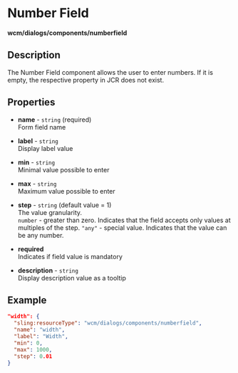 # Number Field

**wcm/dialogs/components/numberfield**

## Description

The Number Field component allows the user to enter numbers. If it is empty, the respective property in JCR does not exist.

## Properties

- **name** - `string` (required)  
    Form field name

- **label** - `string`  
    Display label value

- **min** - `string`  
    Minimal value possible to enter

- **max** - `string`  
    Maximum value possible to enter

- **step** - `string` (default value = 1)  
    The value granularity.  
    `number` - greater than zero. Indicates that the field accepts only values at multiples of the step. `"any"` - special value. Indicates that the value can be any number.

- **required**  
    Indicates if field value is mandatory

- **description** - `string`  
    Display description value as a tooltip

## Example

```json
"width": {
  "sling:resourceType": "wcm/dialogs/components/numberfield",
  "name": "width",
  "label": "Width",
  "min": 0,
  "max": 1000,
  "step": 0.01
}
```
